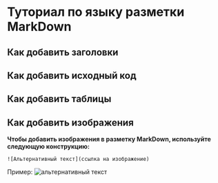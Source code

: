 # Туториал по языку разметки MarkDown

## Как добавить заголовки

## Как добавить исходный код

## Как добавить таблицы

## Как добавить изображения

**Чтобы добавить изображения в разметку MarkDown, используйте следующую конструкцию:**
```
![Альтернативный текст](ссылка на изображение)
```
Пример:
![альтернативный текст](https://www.advantour.com/img/kazakhstan/images/nature.jpg)